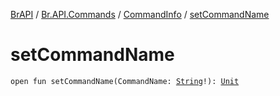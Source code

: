 [BrAPI](../../index.md) / [Br.API.Commands](../index.md) / [CommandInfo](index.md) / [setCommandName](./set-command-name.md)

# setCommandName

`open fun setCommandName(CommandName: `[`String`](https://kotlinlang.org/api/latest/jvm/stdlib/kotlin/-string/index.html)`!): `[`Unit`](https://kotlinlang.org/api/latest/jvm/stdlib/kotlin/-unit/index.html)